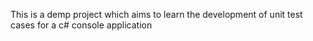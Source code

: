 This is a demp project which aims to learn the development of unit test cases for a c# console application
